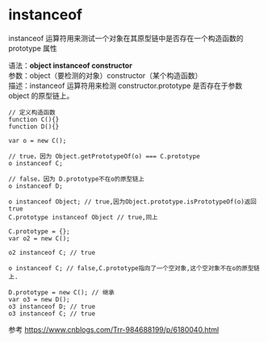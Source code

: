 # instanceof

instanceof 运算符用来测试一个对象在其原型链中是否存在一个构造函数的 prototype 属性

语法：**object instanceof constructor**  
参数：object（要检测的对象）constructor（某个构造函数）  
描述：instanceof 运算符用来检测 constructor.prototype 是否存在于参数 object 的原型链上。

```
// 定义构造函数
function C(){} 
function D(){} 

var o = new C();

// true，因为 Object.getPrototypeOf(o) === C.prototype
o instanceof C; 

// false，因为 D.prototype不在o的原型链上
o instanceof D; 

o instanceof Object; // true,因为Object.prototype.isPrototypeOf(o)返回true
C.prototype instanceof Object // true,同上

C.prototype = {};
var o2 = new C();

o2 instanceof C; // true

o instanceof C; // false,C.prototype指向了一个空对象,这个空对象不在o的原型链上.

D.prototype = new C(); // 继承
var o3 = new D();
o3 instanceof D; // true
o3 instanceof C; // true
```
     
参考 https://www.cnblogs.com/Trr-984688199/p/6180040.html